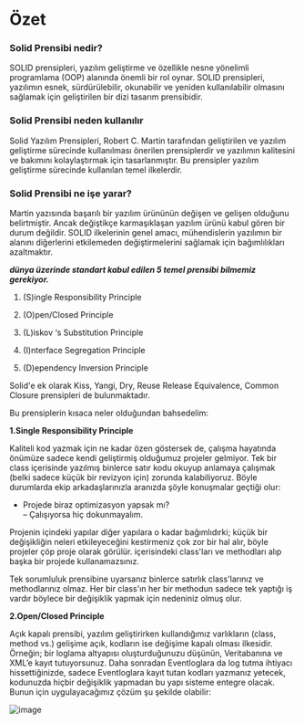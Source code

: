 # Özet

### Solid Prensibi nedir?
SOLID prensipleri, yazılım geliştirme ve özellikle nesne yönelimli programlama (OOP) alanında önemli bir rol oynar.
SOLID prensipleri, yazılımın esnek, sürdürülebilir, okunabilir ve yeniden kullanılabilir olmasını sağlamak için geliştirilen bir dizi tasarım prensibidir.

### Solid Prensibi neden kullanılır
Solid Yazılım Prensipleri, Robert C. Martin tarafından geliştirilen ve yazılım geliştirme sürecinde kullanılması önerilen prensiplerdir ve yazılımın kalitesini ve bakımını kolaylaştırmak için tasarlanmıştır.
Bu prensipler yazılım geliştirme sürecinde kullanılan temel ilkelerdir.

### Solid Prensibi ne işe yarar?
Martin yazısında başarılı bir yazılım ürününün değişen ve gelişen olduğunu belirtmiştir. Ancak değiştikçe karmaşıklaşan yazılım ürünü kabul gören bir durum değildir. 
SOLID ilkelerinin genel amacı, mühendislerin yazılımın bir alanını diğerlerini etkilemeden değiştirmelerini sağlamak için bağımlılıkları azaltmaktır.


**_dünya üzerinde standart kabul edilen 5 temel prensibi bilmemiz gerekiyor._**


1. (S)ingle Responsibility Principle

2. (O)pen/Closed Principle

3. (L)iskov ‘s Substitution Principle

4. (I)nterface Segregation Principle

5. (D)ependency Inversion Principle

Solid'e ek olarak Kiss, Yangi, Dry, Reuse Release Equivalence, Common Closure prensipleri de bulunmaktadır.

Bu prensiplerin kısaca neler olduğundan bahsedelim:

**1.Single Responsibility Principle**

Kaliteli kod yazmak için ne kadar özen göstersek de, çalışma hayatında önümüze sadece kendi geliştirmiş olduğumuz projeler gelmiyor. Tek bir class içerisinde yazılmış binlerce satır kodu okuyup anlamaya çalışmak (belki sadece küçük bir revizyon için) zorunda kalabiliyoruz. Böyle durumlarda ekip arkadaşlarınızla aranızda şöyle konuşmalar geçtiği olur:

+ Projede biraz optimizasyon yapsak mı?  
– Çalışıyorsa hiç dokunmayalım.

Projenin içindeki yapılar diğer yapılara o kadar bağımlıdırki; küçük bir değişikliğin neleri etkileyeceğini kestirmeniz çok zor bir hal alır, böyle projeler çöp proje olarak görülür. içerisindeki class'ları ve methodları alıp başka bir projede kullanamazsınız.

Tek sorumluluk prensibine uyarsanız binlerce satırlık class'larınız ve methodlarınız olmaz. Her bir class'ın her bir methodun sadece tek yaptığı iş vardır böylece bir değişiklik yapmak için nedeniniz olmuş olur.

**2.Open/Closed Principle**

Açık kapalı prensibi, yazılım geliştirirken kullandığımız varlıkların (class, method vs.) gelişime açık, kodların ise değişime kapalı olması ilkesidir. Örneğin; bir loglama altyapısı oluşturduğunuzu düşünün, Veritabanına ve XML’e kayıt tutuyorsunuz. Daha sonradan Eventloglara da log tutma ihtiyacı hissettiğinizde, sadece Eventloglara kayıt tutan kodları yazmanız yetecek, kodunuzda hiçbir değişiklik yapmadan bu yapı sisteme entegre olacak. Bunun için uygulayacağımız çözüm şu şekilde olabilir:

![image](https://github.com/OFLU61344/SOLID-Principles/assets/118263276/60c93667-90a8-4cec-b68d-23d12196908a)

